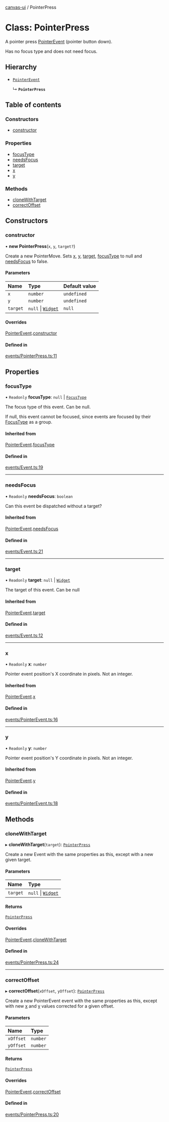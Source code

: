 [canvas-ui](../README.md) / PointerPress

# Class: PointerPress

A pointer press [PointerEvent](pointerevent.md) (pointer button down).

Has no focus type and does not need focus.

## Hierarchy

- [`PointerEvent`](pointerevent.md)

  ↳ **`PointerPress`**

## Table of contents

### Constructors

- [constructor](pointerpress.md#constructor)

### Properties

- [focusType](pointerpress.md#focustype)
- [needsFocus](pointerpress.md#needsfocus)
- [target](pointerpress.md#target)
- [x](pointerpress.md#x)
- [y](pointerpress.md#y)

### Methods

- [cloneWithTarget](pointerpress.md#clonewithtarget)
- [correctOffset](pointerpress.md#correctoffset)

## Constructors

### constructor

• **new PointerPress**(`x`, `y`, `target?`)

Create a new PointerMove. Sets [x](pointerpress.md#x), [y](pointerpress.md#y), [target](pointerpress.md#target),
[focusType](pointerpress.md#focustype) to null and [needsFocus](pointerpress.md#needsfocus) to false.

#### Parameters

| Name | Type | Default value |
| :------ | :------ | :------ |
| `x` | `number` | `undefined` |
| `y` | `number` | `undefined` |
| `target` | ``null`` \| [`Widget`](widget.md) | `null` |

#### Overrides

[PointerEvent](pointerevent.md).[constructor](pointerevent.md#constructor)

#### Defined in

[events/PointerPress.ts:11](https://github.com/playkostudios/canvas-ui/blob/ab8ca6c/src/events/PointerPress.ts#L11)

## Properties

### focusType

• `Readonly` **focusType**: ``null`` \| [`FocusType`](../enums/focustype.md)

The focus type of this event. Can be null.

If null, this event cannot be focused, since events are focused by their
[FocusType](../enums/focustype.md) as a group.

#### Inherited from

[PointerEvent](pointerevent.md).[focusType](pointerevent.md#focustype)

#### Defined in

[events/Event.ts:19](https://github.com/playkostudios/canvas-ui/blob/ab8ca6c/src/events/Event.ts#L19)

___

### needsFocus

• `Readonly` **needsFocus**: `boolean`

Can this event be dispatched without a target?

#### Inherited from

[PointerEvent](pointerevent.md).[needsFocus](pointerevent.md#needsfocus)

#### Defined in

[events/Event.ts:21](https://github.com/playkostudios/canvas-ui/blob/ab8ca6c/src/events/Event.ts#L21)

___

### target

• `Readonly` **target**: ``null`` \| [`Widget`](widget.md)

The target of this event. Can be null

#### Inherited from

[PointerEvent](pointerevent.md).[target](pointerevent.md#target)

#### Defined in

[events/Event.ts:12](https://github.com/playkostudios/canvas-ui/blob/ab8ca6c/src/events/Event.ts#L12)

___

### x

• `Readonly` **x**: `number`

Pointer event position's X coordinate in pixels. Not an integer.

#### Inherited from

[PointerEvent](pointerevent.md).[x](pointerevent.md#x)

#### Defined in

[events/PointerEvent.ts:16](https://github.com/playkostudios/canvas-ui/blob/ab8ca6c/src/events/PointerEvent.ts#L16)

___

### y

• `Readonly` **y**: `number`

Pointer event position's Y coordinate in pixels. Not an integer.

#### Inherited from

[PointerEvent](pointerevent.md).[y](pointerevent.md#y)

#### Defined in

[events/PointerEvent.ts:18](https://github.com/playkostudios/canvas-ui/blob/ab8ca6c/src/events/PointerEvent.ts#L18)

## Methods

### cloneWithTarget

▸ **cloneWithTarget**(`target`): [`PointerPress`](pointerpress.md)

Create a new Event with the same properties as this, except with a new
given target.

#### Parameters

| Name | Type |
| :------ | :------ |
| `target` | ``null`` \| [`Widget`](widget.md) |

#### Returns

[`PointerPress`](pointerpress.md)

#### Overrides

[PointerEvent](pointerevent.md).[cloneWithTarget](pointerevent.md#clonewithtarget)

#### Defined in

[events/PointerPress.ts:24](https://github.com/playkostudios/canvas-ui/blob/ab8ca6c/src/events/PointerPress.ts#L24)

___

### correctOffset

▸ **correctOffset**(`xOffset`, `yOffset`): [`PointerPress`](pointerpress.md)

Create a new PointerEvent event with the same properties as this, except
with new [x](pointerpress.md#x) and [y](pointerpress.md#y) values corrected for a given offset.

#### Parameters

| Name | Type |
| :------ | :------ |
| `xOffset` | `number` |
| `yOffset` | `number` |

#### Returns

[`PointerPress`](pointerpress.md)

#### Overrides

[PointerEvent](pointerevent.md).[correctOffset](pointerevent.md#correctoffset)

#### Defined in

[events/PointerPress.ts:20](https://github.com/playkostudios/canvas-ui/blob/ab8ca6c/src/events/PointerPress.ts#L20)
